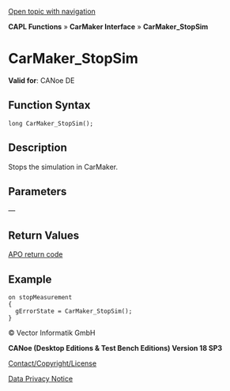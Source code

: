 [Open topic with navigation](../../../../../CANoeDEFamily.htm#Topics/CAPLFunctions/CarMaker/Functions/CAPLfunctionCarMakerStopSim.md)

**CAPL Functions** » **CarMaker Interface** » **CarMaker_StopSim**

# CarMaker_StopSim

**Valid for**: CANoe DE

## Function Syntax

```plaintext
long CarMaker_StopSim();
```

## Description

Stops the simulation in CarMaker.

## Parameters

—

## Return Values

[APO return code](../CAPLfunctionsCarMakerReturnCodes.md)

## Example

```plaintext
on stopMeasurement
{
  gErrorState = CarMaker_StopSim();
}
```

© Vector Informatik GmbH

**CANoe (Desktop Editions & Test Bench Editions) Version 18 SP3**

[Contact/Copyright/License](../../../Shared/ContactCopyrightLicense.md)

[Data Privacy Notice](https://www.vector.com/int/en/company/get-info/privacy-policy/)